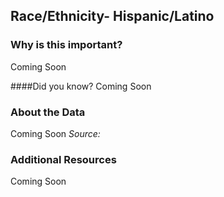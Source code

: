 ## Race/Ethnicity- Hispanic/Latino

### Why is this important?
Coming Soon

####Did you know?
Coming Soon

### About the Data 

Coming Soon
_Source:_

### Additional Resources
Coming Soon